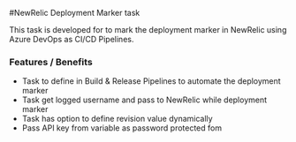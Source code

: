 #NewRelic Deployment Marker task

This task is developed for to mark the deployment marker in NewRelic using Azure DevOps as CI/CD Pipelines. 

### Features / Benefits

- Task to define in Build & Release Pipelines to automate the deployment marker
- Task get logged username and pass to NewRelic while deployment marker
- Task has option to define revision value dynamically
- Pass API key from variable as password protected fom